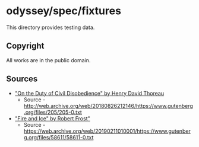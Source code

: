 # odyssey/spec/fixtures

This directory provides testing data.

## Copyright

All works are in the public domain.

## Sources

- ["On the Duty of Civil Disobedience" by Henry David Thoreau](on_the_duty_of_civil_disobedience.txt)
  - Source - http://web.archive.org/web/20180826212146/https://www.gutenberg.org/files/205/205-0.txt
- ["Fire and Ice" by Robert Frost"](fire_and_ice.txt)
  - Source - https://web.archive.org/web/20190211010001/https://www.gutenberg.org/files/58611/58611-0.txt

